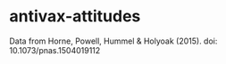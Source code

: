 # antivax-attitudes
Data from Horne, Powell, Hummel &amp; Holyoak (2015). doi: 10.1073/pnas.1504019112
